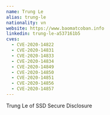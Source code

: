 ```yaml
---
name: Trung Le
alias: trung-le
nationality: vn
website: https://www.baomatcoban.info
linkedin: trung-le-a537161b5
cves:
  - CVE-2020-14822
  - CVE-2020-14831
  - CVE-2020-14833
  - CVE-2020-14834
  - CVE-2020-14849
  - CVE-2020-14850
  - CVE-2020-14851
  - CVE-2020-14856
  - CVE-2020-14857
---
```

Trung Le of SSD Secure Disclosure
